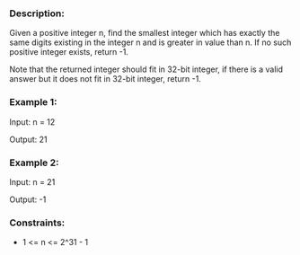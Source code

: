 ### Description:

Given a positive integer n, find the smallest integer which has exactly the same digits existing in the integer n and is greater in value than n. If no such positive integer exists, return -1.

Note that the returned integer should fit in 32-bit integer, if there is a valid answer but it does not fit in 32-bit integer, return -1.

 

### Example 1:

Input: n = 12

Output: 21

### Example 2:

Input: n = 21

Output: -1



### Constraints:

- 1 <= n <= 2^31 - 1